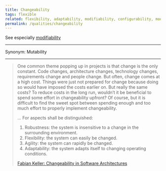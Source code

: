 ```yaml
---
title: Changeability
tags: flexible
related: flexibility, adaptability, modifiability, configurability, modularity
permalink: /qualities/changeability
---
```


See especially [modifiability](/qualities/modifiability)

<hr class="with-no-margin"/>

Synonym: Mutability

<hr class="with-no-margin"/>

>One common theme popping up in projects is that change is the only constant. Code changes, architecture changes, technology changes, requirements change and people change. But often, change comes at a high cost. Things were just not prepared for change because doing so would have imposed the costs earlier on. But really the same costs? To reduce costs in the long run, wouldn’t it be beneficial to spend some effort in changeability upfront? Of course, but it is difficult to find the sweet spot between spending enough and too much effort to properly implement changeability.
>
>...
>For aspects shall be distinguished:
>
>1. Robustness: the system is insensitive to a change in the surrounding environment.
>2. Flexibility: the system can easily be changed.
>3. Agility: the system can rapidly be changed.
>4. Adaptability: the system adapts itself to changing operating conditions.
>
>[Fabian Keller: Changeability in Software Architectures](https://www.fabian-keller.de/blog/changeability-in-software-architectures/)

